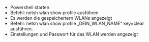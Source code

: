 - Powershell starten
- Befehl: netsh wlan show profile ausführen
- Es werden die gespeichertern WLANs angezeigt
- Befehl: netsh wlan show profile „DEIN_WLAN_NAME“ key=clear ausführen.
- Einstellungen und Passwort für das WLAN werden angezeigt

